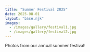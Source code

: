 ```yaml
---
title: "Summer Festival 2025"
date: 2025-08-01
layout: "base.njk"
images:
  - /images/gallery/festival1.jpg
  - /images/gallery/festival2.jpg
---
```


Photos from our annual summer festival!
